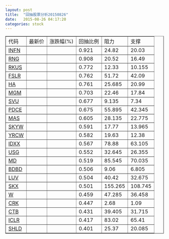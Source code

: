 ```yaml
---
layout: post
title:  "回抽股票分析20150826"
date:   2015-08-26 04:17:20
categories: stock
---
```

<script type="text/javascript">
var stockList = []
stockList.push('gb_infn');
stockList.push('gb_rng');
stockList.push('gb_rkus');
stockList.push('gb_fslr');
stockList.push('gb_ha');
stockList.push('gb_mgm');
stockList.push('gb_svu');
stockList.push('gb_pdce');
stockList.push('gb_mas');
stockList.push('gb_skyw');
stockList.push('gb_yrcw');
stockList.push('gb_idxx');
stockList.push('gb_usg');
stockList.push('gb_md');
stockList.push('gb_bdbd');
stockList.push('gb_luv');
stockList.push('gb_skx');
stockList.push('gb_w');
stockList.push('gb_crk');
stockList.push('gb_ctb');
stockList.push('gb_iclr');
stockList.push('gb_shld');
</script>
<table border="1">
 <tr>
 <td>代码</td>
 <td>最新价</td>
 <td>涨跌幅(%)</td>
 <td>回抽比例</td>
 <td>阻力</td>
 <td>支撑</td>
</tr>
  <tr id="infn">
  <td><a href="http://stock.finance.sina.com.cn/usstock/quotes/INFN.html" target="_blank">INFN</a></td><td></td><td></td><td>0.921</td><td>24.82</td><td>20.03</td></tr>
  <tr id="rng">
  <td><a href="http://stock.finance.sina.com.cn/usstock/quotes/RNG.html" target="_blank">RNG</a></td><td></td><td></td><td>0.908</td><td>20.52</td><td>16.49</td></tr>
  <tr id="rkus">
  <td><a href="http://stock.finance.sina.com.cn/usstock/quotes/RKUS.html" target="_blank">RKUS</a></td><td></td><td></td><td>0.772</td><td>12.33</td><td>10.155</td></tr>
  <tr id="fslr">
  <td><a href="http://stock.finance.sina.com.cn/usstock/quotes/FSLR.html" target="_blank">FSLR</a></td><td></td><td></td><td>0.762</td><td>51.72</td><td>42.09</td></tr>
  <tr id="ha">
  <td><a href="http://stock.finance.sina.com.cn/usstock/quotes/HA.html" target="_blank">HA</a></td><td></td><td></td><td>0.761</td><td>25.685</td><td>20.99</td></tr>
  <tr id="mgm">
  <td><a href="http://stock.finance.sina.com.cn/usstock/quotes/MGM.html" target="_blank">MGM</a></td><td></td><td></td><td>0.703</td><td>22.46</td><td>17.84</td></tr>
  <tr id="svu">
  <td><a href="http://stock.finance.sina.com.cn/usstock/quotes/SVU.html" target="_blank">SVU</a></td><td></td><td></td><td>0.677</td><td>9.135</td><td>7.34</td></tr>
  <tr id="pdce">
  <td><a href="http://stock.finance.sina.com.cn/usstock/quotes/PDCE.html" target="_blank">PDCE</a></td><td></td><td></td><td>0.675</td><td>55.895</td><td>42.345</td></tr>
  <tr id="mas">
  <td><a href="http://stock.finance.sina.com.cn/usstock/quotes/MAS.html" target="_blank">MAS</a></td><td></td><td></td><td>0.605</td><td>28.135</td><td>22.775</td></tr>
  <tr id="skyw">
  <td><a href="http://stock.finance.sina.com.cn/usstock/quotes/SKYW.html" target="_blank">SKYW</a></td><td></td><td></td><td>0.591</td><td>17.77</td><td>13.965</td></tr>
  <tr id="yrcw">
  <td><a href="http://stock.finance.sina.com.cn/usstock/quotes/YRCW.html" target="_blank">YRCW</a></td><td></td><td></td><td>0.582</td><td>19.63</td><td>12.38</td></tr>
  <tr id="idxx">
  <td><a href="http://stock.finance.sina.com.cn/usstock/quotes/IDXX.html" target="_blank">IDXX</a></td><td></td><td></td><td>0.567</td><td>78.88</td><td>63.105</td></tr>
  <tr id="usg">
  <td><a href="http://stock.finance.sina.com.cn/usstock/quotes/USG.html" target="_blank">USG</a></td><td></td><td></td><td>0.552</td><td>32.645</td><td>26.355</td></tr>
  <tr id="md">
  <td><a href="http://stock.finance.sina.com.cn/usstock/quotes/MD.html" target="_blank">MD</a></td><td></td><td></td><td>0.519</td><td>85.545</td><td>70.035</td></tr>
  <tr id="bdbd">
  <td><a href="http://stock.finance.sina.com.cn/usstock/quotes/BDBD.html" target="_blank">BDBD</a></td><td></td><td></td><td>0.506</td><td>9.06</td><td>6.805</td></tr>
  <tr id="luv">
  <td><a href="http://stock.finance.sina.com.cn/usstock/quotes/LUV.html" target="_blank">LUV</a></td><td></td><td></td><td>0.504</td><td>40.42</td><td>32.675</td></tr>
  <tr id="skx">
  <td><a href="http://stock.finance.sina.com.cn/usstock/quotes/SKX.html" target="_blank">SKX</a></td><td></td><td></td><td>0.501</td><td>155.265</td><td>108.745</td></tr>
  <tr id="w">
  <td><a href="http://stock.finance.sina.com.cn/usstock/quotes/W.html" target="_blank">W</a></td><td></td><td></td><td>0.459</td><td>47.285</td><td>36.458</td></tr>
  <tr id="crk">
  <td><a href="http://stock.finance.sina.com.cn/usstock/quotes/CRK.html" target="_blank">CRK</a></td><td></td><td></td><td>0.447</td><td>2.68</td><td>1.09</td></tr>
  <tr id="ctb">
  <td><a href="http://stock.finance.sina.com.cn/usstock/quotes/CTB.html" target="_blank">CTB</a></td><td></td><td></td><td>0.431</td><td>39.405</td><td>31.715</td></tr>
  <tr id="iclr">
  <td><a href="http://stock.finance.sina.com.cn/usstock/quotes/ICLR.html" target="_blank">ICLR</a></td><td></td><td></td><td>0.417</td><td>83.02</td><td>65.41</td></tr>
  <tr id="shld">
  <td><a href="http://stock.finance.sina.com.cn/usstock/quotes/SHLD.html" target="_blank">SHLD</a></td><td></td><td></td><td>0.401</td><td>25.37</td><td>20.085</td></tr>
</table>
